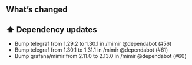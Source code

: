 ## What’s changed

## ⬆️ Dependency updates

- Bump telegraf from 1.29.2 to 1.30.1 in /mimir @dependabot (#56)
- Bump telegraf from 1.30.1 to 1.31.1 in /mimir @dependabot (#61)
- Bump grafana/mimir from 2.11.0 to 2.13.0 in /mimir @dependabot (#60)
